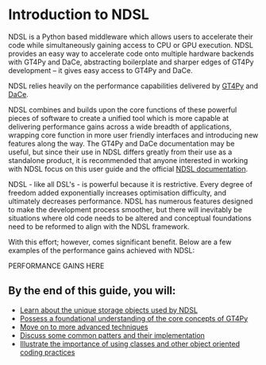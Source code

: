 # Introduction to NDSL

NDSL is a Python based middleware which allows users to accelerate their code while
simultaneously gaining access to CPU or GPU execution. NDSL provides an easy way to accelerate code 
onto multiple hardware backends with GT4Py and DaCe, abstracting boilerplate and sharper edges of 
GT4Py development – it gives easy access to GT4Py and DaCe.

NDSL relies heavily on the performance capabilities delivered by
[GT4Py](https://gridtools.github.io/gt4py/latest/index.html) and
[DaCe](https://spcldace.readthedocs.io/en/latest/index.html).

NDSL combines and builds upon the core functions of these powerful pieces of software to create
a unified tool which is more capable at delivering performance gains across a wide breadth of
applications, wrapping core function in more user friendly interfaces and introducing new
features along the way. The GT4Py and DaCe documentation may be useful, but since their use in NDSL
differs greatly from their use as a standalone product, it is recommended that anyone interested in
working with NDSL focus on this user guide and the official
[NDSL documentation](https://www.youtube.com/watch?v=dQw4w9WgXcQ).

NDSL - like all DSL's - is powerful because it is restrictive. Every degree of freedom added
exponentially increases optimisation difficulty, and ultimately decreases performance.
NDSL has numerous features designed to make the development process smoother, but there will
inevitably be situations where old code needs to be altered and conceptual foundations need
to be reformed to align with the NDSL framework.

With this effort; however, comes significant benefit. Below are a few examples of the performance
gains achieved with NDSL:

PERFORMANCE GAINS HERE

## By the end of this guide, you will:

- [Learn about the unique storage objects used by NDSL](./data.md)
- [Possess a foundational understanding of the core concepts of GT4Py](./stencil_function_basics.md)
- [Move on to more advanced techniques](advanced_stencil_features.md)
- [Discuss some common patters and their implementation](./common_patterns.md)
- [Illustrate the importance of using classes and other object oriented coding practices](./why_use_classes.md)